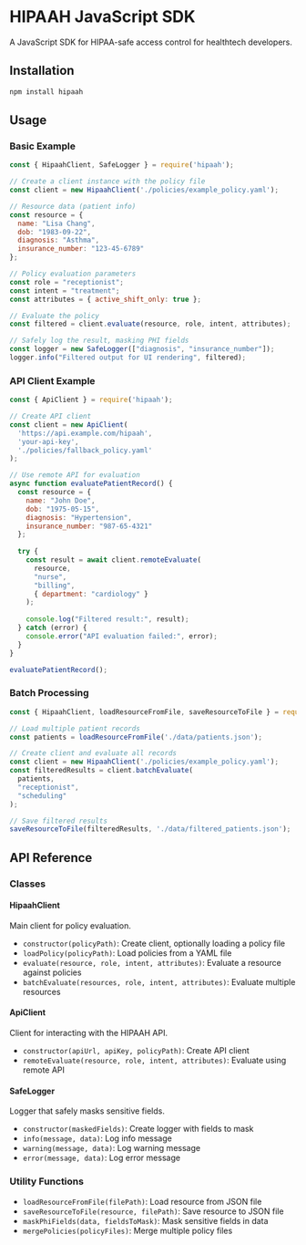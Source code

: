 # HIPAAH JavaScript SDK

A JavaScript SDK for HIPAA-safe access control for healthtech developers.

## Installation

```bash
npm install hipaah
```

## Usage

### Basic Example

```javascript
const { HipaahClient, SafeLogger } = require('hipaah');

// Create a client instance with the policy file
const client = new HipaahClient('./policies/example_policy.yaml');

// Resource data (patient info)
const resource = {
  name: "Lisa Chang",
  dob: "1983-09-22",
  diagnosis: "Asthma",
  insurance_number: "123-45-6789"
};

// Policy evaluation parameters
const role = "receptionist";
const intent = "treatment";
const attributes = { active_shift_only: true };

// Evaluate the policy
const filtered = client.evaluate(resource, role, intent, attributes);

// Safely log the result, masking PHI fields
const logger = new SafeLogger(["diagnosis", "insurance_number"]);
logger.info("Filtered output for UI rendering", filtered);
```

### API Client Example

```javascript
const { ApiClient } = require('hipaah');

// Create API client
const client = new ApiClient(
  'https://api.example.com/hipaah',
  'your-api-key',
  './policies/fallback_policy.yaml'
);

// Use remote API for evaluation
async function evaluatePatientRecord() {
  const resource = {
    name: "John Doe",
    dob: "1975-05-15",
    diagnosis: "Hypertension",
    insurance_number: "987-65-4321"
  };
  
  try {
    const result = await client.remoteEvaluate(
      resource,
      "nurse",
      "billing",
      { department: "cardiology" }
    );
    
    console.log("Filtered result:", result);
  } catch (error) {
    console.error("API evaluation failed:", error);
  }
}

evaluatePatientRecord();
```

### Batch Processing

```javascript
const { HipaahClient, loadResourceFromFile, saveResourceToFile } = require('hipaah');

// Load multiple patient records
const patients = loadResourceFromFile('./data/patients.json');

// Create client and evaluate all records
const client = new HipaahClient('./policies/example_policy.yaml');
const filteredResults = client.batchEvaluate(
  patients,
  "receptionist",
  "scheduling"
);

// Save filtered results
saveResourceToFile(filteredResults, './data/filtered_patients.json');
```

## API Reference

### Classes

#### HipaahClient

Main client for policy evaluation.

- `constructor(policyPath)`: Create client, optionally loading a policy file
- `loadPolicy(policyPath)`: Load policies from a YAML file
- `evaluate(resource, role, intent, attributes)`: Evaluate a resource against policies
- `batchEvaluate(resources, role, intent, attributes)`: Evaluate multiple resources

#### ApiClient

Client for interacting with the HIPAAH API.

- `constructor(apiUrl, apiKey, policyPath)`: Create API client
- `remoteEvaluate(resource, role, intent, attributes)`: Evaluate using remote API

#### SafeLogger

Logger that safely masks sensitive fields.

- `constructor(maskedFields)`: Create logger with fields to mask
- `info(message, data)`: Log info message
- `warning(message, data)`: Log warning message
- `error(message, data)`: Log error message

### Utility Functions

- `loadResourceFromFile(filePath)`: Load resource from JSON file
- `saveResourceToFile(resource, filePath)`: Save resource to JSON file
- `maskPhiFields(data, fieldsToMask)`: Mask sensitive fields in data
- `mergePolicies(policyFiles)`: Merge multiple policy files